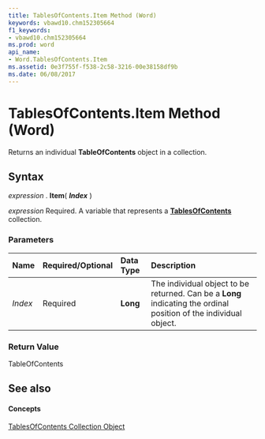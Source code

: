 ```yaml
---
title: TablesOfContents.Item Method (Word)
keywords: vbawd10.chm152305664
f1_keywords:
- vbawd10.chm152305664
ms.prod: word
api_name:
- Word.TablesOfContents.Item
ms.assetid: 0e3f755f-f538-2c58-3216-00e38158df9b
ms.date: 06/08/2017
---
```



# TablesOfContents.Item Method (Word)

Returns an individual **TableOfContents** object in a collection.


## Syntax

 _expression_ . **Item**( **_Index_** )

 _expression_ Required. A variable that represents a **[TablesOfContents](tablesofcontents-object-word.md)** collection.


### Parameters



|**Name**|**Required/Optional**|**Data Type**|**Description**|
|:-----|:-----|:-----|:-----|
| _Index_|Required| **Long**|The individual object to be returned. Can be a **Long** indicating the ordinal position of the individual object.|

### Return Value

TableOfContents


## See also


#### Concepts


[TablesOfContents Collection Object](tablesofcontents-object-word.md)

